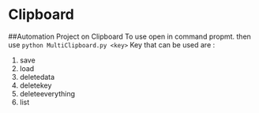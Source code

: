 # Clipboard
##Automation Project on Clipboard
To use open in command propmt.
then use `python MultiClipboard.py <key>`
Key that can be used are :
1. save
2. load
3. deletedata
4. deletekey
5. deleteeverything
6. list
